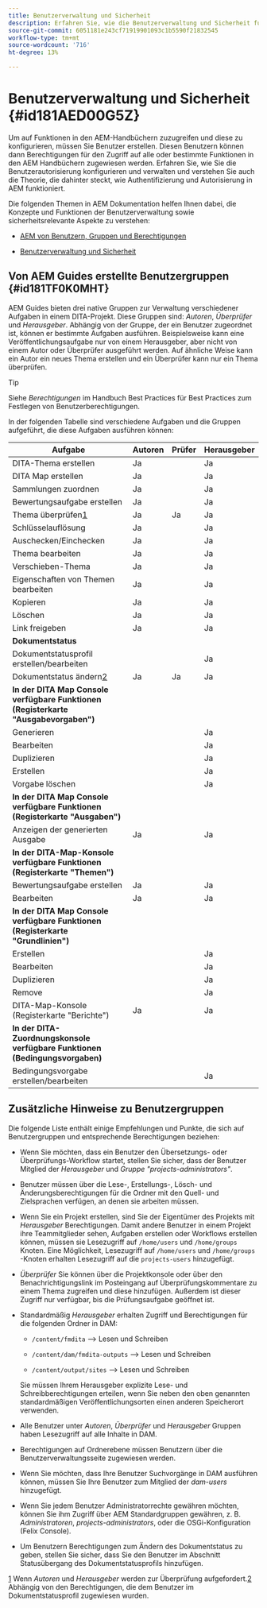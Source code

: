 ```yaml
---
title: Benutzerverwaltung und Sicherheit
description: Erfahren Sie, wie die Benutzerverwaltung und Sicherheit funktionieren.
source-git-commit: 6051181e243cf71919901093c1b5590f21832545
workflow-type: tm+mt
source-wordcount: '716'
ht-degree: 13%

---
```



# Benutzerverwaltung und Sicherheit {#id181AED00G5Z}

Um auf Funktionen in den AEM-Handbüchern zuzugreifen und diese zu konfigurieren, müssen Sie Benutzer erstellen. Diesen Benutzern können dann Berechtigungen für den Zugriff auf alle oder bestimmte Funktionen in den AEM Handbüchern zugewiesen werden. Erfahren Sie, wie Sie die Benutzerautorisierung konfigurieren und verwalten und verstehen Sie auch die Theorie, die dahinter steckt, wie Authentifizierung und Autorisierung in AEM funktioniert.

Die folgenden Themen in AEM Dokumentation helfen Ihnen dabei, die Konzepte und Funktionen der Benutzerverwaltung sowie sicherheitsrelevante Aspekte zu verstehen:

- [AEM von Benutzern, Gruppen und Berechtigungen](https://experienceleague.adobe.com/docs/experience-manager-learn/cloud-service/accessing/aem-users-groups-and-permissions.html)

- [Benutzerverwaltung und Sicherheit](https://experienceleague.adobe.com/docs/experience-manager-65/administering/security/security.html?lang=de)


## Von AEM Guides erstellte Benutzergruppen {#id181TF0K0MHT}

AEM Guides bieten drei native Gruppen zur Verwaltung verschiedener Aufgaben in einem DITA-Projekt. Diese Gruppen sind: *Autoren*, *Überprüfer* und *Herausgeber*. Abhängig von der Gruppe, der ein Benutzer zugeordnet ist, können er bestimmte Aufgaben ausführen. Beispielsweise kann eine Veröffentlichungsaufgabe nur von einem Herausgeber, aber nicht von einem Autor oder Überprüfer ausgeführt werden. Auf ähnliche Weise kann ein Autor ein neues Thema erstellen und ein Überprüfer kann nur ein Thema überprüfen.

>[!TIP]
>
> Siehe *Berechtigungen* im Handbuch Best Practices für Best Practices zum Festlegen von Benutzerberechtigungen.

In der folgenden Tabelle sind verschiedene Aufgaben und die Gruppen aufgeführt, die diese Aufgaben ausführen können:

| Aufgabe | Autoren | Prüfer | Herausgeber |
|----|-------|---------|----------|
| DITA-Thema erstellen | Ja |   | Ja |
| DITA Map erstellen | Ja |   | Ja |
| Sammlungen zuordnen | Ja |   | Ja |
| Bewertungsaufgabe erstellen | Ja |   | Ja |
| Thema überprüfen[1](#fntarg_1) | Ja | Ja | Ja |
| Schlüsselauflösung | Ja |   | Ja |
| Auschecken/Einchecken | Ja |   | Ja |
| Thema bearbeiten | Ja |   | Ja |
| Verschieben-Thema | Ja |   | Ja |
| Eigenschaften von Themen bearbeiten | Ja |   | Ja |
| Kopieren | Ja |   | Ja |
| Löschen | Ja |   | Ja |
| Link freigeben | Ja |   | Ja |
| **Dokumentstatus** |
| Dokumentstatusprofil erstellen/bearbeiten |   |   | Ja |
| Dokumentstatus ändern[2](#fntarg_2) | Ja | Ja | Ja |
| **In der DITA Map Console verfügbare Funktionen \(Registerkarte &quot;Ausgabevorgaben&quot;\)** |
| Generieren |   |   | Ja |
| Bearbeiten |   |   | Ja |
| Duplizieren |   |   | Ja |
| Erstellen |   |   | Ja |
| Vorgabe löschen |   |   | Ja |
| **In der DITA Map Console verfügbare Funktionen \(Registerkarte &quot;Ausgaben&quot;\)** |
| Anzeigen der generierten Ausgabe | Ja |   | Ja |
| **In der DITA-Map-Konsole verfügbare Funktionen \(Registerkarte &quot;Themen&quot;\)** |
| Bewertungsaufgabe erstellen | Ja |   | Ja |
| Bearbeiten | Ja |   | Ja |
| **In der DITA Map Console verfügbare Funktionen \(Registerkarte &quot;Grundlinien&quot;\)** |
| Erstellen |   |   | Ja |
| Bearbeiten |   |   | Ja |
| Duplizieren |   |   | Ja |
| Remove |   |   | Ja |
| DITA-Map-Konsole \(Registerkarte &quot;Berichte&quot;\) | Ja |   | Ja |
| **In der DITA-Zuordnungskonsole verfügbare Funktionen \(Bedingungsvorgaben\)** |
| Bedingungsvorgabe erstellen/bearbeiten |   |   | Ja |

## Zusätzliche Hinweise zu Benutzergruppen

Die folgende Liste enthält einige Empfehlungen und Punkte, die sich auf Benutzergruppen und entsprechende Berechtigungen beziehen:

- Wenn Sie möchten, dass ein Benutzer den Übersetzungs- oder Überprüfungs-Workflow startet, stellen Sie sicher, dass der Benutzer Mitglied der *Herausgeber* und *Gruppe &quot;projects-administrators&quot;*.

- Benutzer müssen über die Lese-, Erstellungs-, Lösch- und Änderungsberechtigungen für die Ordner mit den Quell- und Zielsprachen verfügen, an denen sie arbeiten müssen.

- Wenn Sie ein Projekt erstellen, sind Sie der Eigentümer des Projekts mit *Herausgeber* Berechtigungen. Damit andere Benutzer in einem Projekt ihre Teammitglieder sehen, Aufgaben erstellen oder Workflows erstellen können, müssen sie Lesezugriff auf `/home/users` und `/home/groups` Knoten. Eine Möglichkeit, Lesezugriff auf `/home/users` und `/home/groups` -Knoten erhalten Lesezugriff auf die `projects-users` hinzugefügt.

- *Überprüfer* Sie können über die Projektkonsole oder über den Benachrichtigungslink im Posteingang auf Überprüfungskommentare zu einem Thema zugreifen und diese hinzufügen. Außerdem ist dieser Zugriff nur verfügbar, bis die Prüfungsaufgabe geöffnet ist.

- Standardmäßig *Herausgeber* erhalten Zugriff und Berechtigungen für die folgenden Ordner in DAM:

   - `/content/fmdita` –\> Lesen und Schreiben

   - `/content/dam/fmdita-outputs` –\> Lesen und Schreiben

   - `/content/output/sites` –\> Lesen und Schreiben

  Sie müssen Ihrem Herausgeber explizite Lese- und Schreibberechtigungen erteilen, wenn Sie neben den oben genannten standardmäßigen Veröffentlichungsorten einen anderen Speicherort verwenden.

- Alle Benutzer unter *Autoren*, *Überprüfer* und *Herausgeber* Gruppen haben Lesezugriff auf alle Inhalte in DAM.

- Berechtigungen auf Ordnerebene müssen Benutzern über die Benutzerverwaltungsseite zugewiesen werden.

- Wenn Sie möchten, dass Ihre Benutzer Suchvorgänge in DAM ausführen können, müssen Sie Ihre Benutzer zum Mitglied der *dam-users* hinzugefügt.

- Wenn Sie jedem Benutzer Administratorrechte gewähren möchten, können Sie ihm Zugriff über AEM Standardgruppen gewähren, z. B. *Administratoren*, *projects-administrators*, oder die OSGi-Konfiguration \(Felix Console\).

- Um Benutzern Berechtigungen zum Ändern des Dokumentstatus zu geben, stellen Sie sicher, dass Sie den Benutzer im Abschnitt Statusübergang des Dokumentstatusprofils hinzufügen.

[1](#fnsrc_1) Wenn *Autoren* und *Herausgeber* werden zur Überprüfung aufgefordert.[2](#fnsrc_2) Abhängig von den Berechtigungen, die dem Benutzer im Dokumentstatusprofil zugewiesen wurden.

